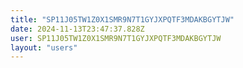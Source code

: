 ```yaml
---
title: "SP11J05TW1Z0X1SMR9N7T1GYJXPQTF3MDAKBGYTJW"
date: 2024-11-13T23:47:37.828Z
user: SP11J05TW1Z0X1SMR9N7T1GYJXPQTF3MDAKBGYTJW
layout: "users"
---
```

    
